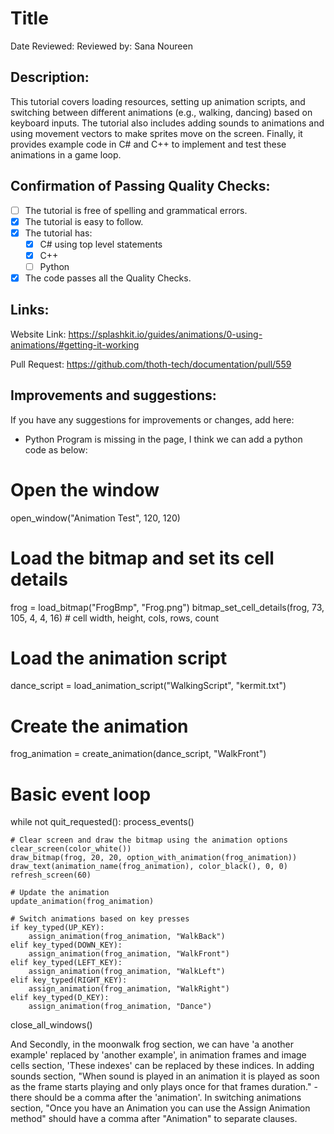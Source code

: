 # Title

Date Reviewed: Reviewed by: Sana Noureen

## Description:

This tutorial covers loading resources, setting up animation scripts, and switching between different animations (e.g., walking, dancing) based on keyboard inputs. The tutorial also includes adding sounds to animations and using movement vectors to make sprites move on the screen. Finally, it provides example code in C# and C++ to implement and test these animations in a game loop.

## Confirmation of Passing Quality Checks:

- [ ] The tutorial is free of spelling and grammatical errors.
- [x] The tutorial is easy to follow.
- [x] The tutorial has:
  - [x] C# using top level statements
  - [x] C++
  - [ ] Python
- [x] The code passes all the Quality Checks.

## Links:

Website Link: https://splashkit.io/guides/animations/0-using-animations/#getting-it-working

Pull Request: https://github.com/thoth-tech/documentation/pull/559

## Improvements and suggestions:

If you have any suggestions for improvements or changes, add here:

- Python Program is missing in the page, I think we can add a python code as below:

# Open the window
open_window("Animation Test", 120, 120)

# Load the bitmap and set its cell details
frog = load_bitmap("FrogBmp", "Frog.png")
bitmap_set_cell_details(frog, 73, 105, 4, 4, 16)  # cell width, height, cols, rows, count

# Load the animation script
dance_script = load_animation_script("WalkingScript", "kermit.txt")

# Create the animation
frog_animation = create_animation(dance_script, "WalkFront")

# Basic event loop
while not quit_requested():
    process_events()

    # Clear screen and draw the bitmap using the animation options
    clear_screen(color_white())
    draw_bitmap(frog, 20, 20, option_with_animation(frog_animation))
    draw_text(animation_name(frog_animation), color_black(), 0, 0)
    refresh_screen(60)

    # Update the animation
    update_animation(frog_animation)

    # Switch animations based on key presses
    if key_typed(UP_KEY):
        assign_animation(frog_animation, "WalkBack")
    elif key_typed(DOWN_KEY):
        assign_animation(frog_animation, "WalkFront")
    elif key_typed(LEFT_KEY):
        assign_animation(frog_animation, "WalkLeft")
    elif key_typed(RIGHT_KEY):
        assign_animation(frog_animation, "WalkRight")
    elif key_typed(D_KEY):
        assign_animation(frog_animation, "Dance")

close_all_windows()

And Secondly, in the moonwalk frog section, we can have 'a another example' replaced by 'another example', in animation frames and image cells section, 'These indexes' can be replaced by these indices. In adding sounds section, "When sound is played in an animation it is played as soon as the frame starts playing and only plays once for that frames duration." - there should be a comma after the 'animation'.
In switching animations section, "Once you have an Animation you can use the Assign Animation method" should have a comma after "Animation" to separate clauses.

